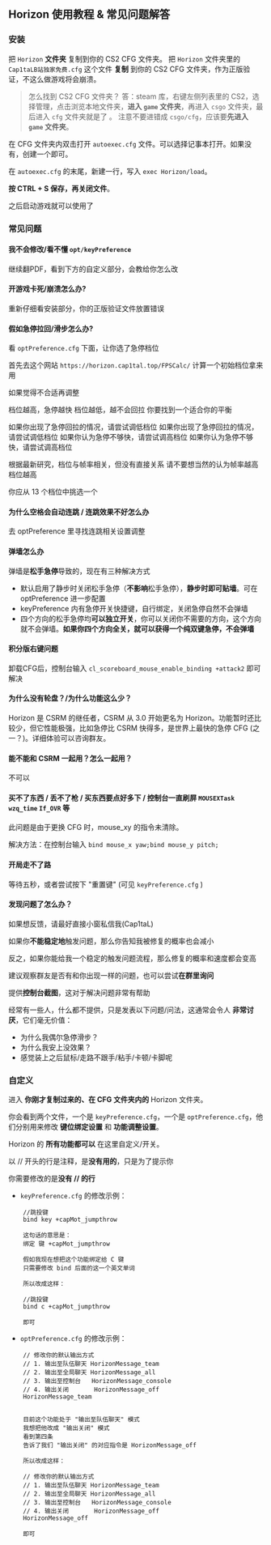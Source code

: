 ## Horizon 使用教程 & 常见问题解答

### 安装

把 `Horizon` **文件夹** 复制到你的 CS2 CFG 文件夹。
把 `Horizon` 文件夹里的 `Cap1taLB站独家免费.cfg` 这个文件 **复制** 到你的 CS2 CFG 文件夹，作为正版验证，不这么做游戏将会崩溃。

> 怎么找到 CS2 CFG 文件夹？
> 答：steam 库，右键左侧列表里的 CS2，选择管理，点击浏览本地文件夹，**进入 `game` 文件夹**，再进入 `csgo` 文件夹，最后进入 `cfg` 文件夹就是了 。
> 注意不要进错成 `csgo/cfg`，应该要**先进入 `game` 文件夹**。

在 CFG 文件夹内双击打开 `autoexec.cfg` 文件。可以选择记事本打开。如果没有，创建一个即可。

在 `autoexec.cfg` 的末尾，新建一行，写入 `exec Horizon/load`。

**按 CTRL + S 保存，再关闭文件**。

之后启动游戏就可以使用了

### 常见问题

#### 我不会修改/看不懂 `opt/keyPreference`
继续翻PDF，看到下方的自定义部分，会教给你怎么改

#### 开游戏卡死/崩溃怎么办?
重新仔细看安装部分，你的正版验证文件放置错误

#### 假如急停拉回/滑步怎么办?
看 `optPreference.cfg` 下面，让你选了急停档位

首先去这个网站 `https://horizon.cap1tal.top/FPSCalc/` 计算一个初始档位拿来用

如果觉得不合适再调整

档位越高，急停越快
档位越低，越不会回拉
你要找到一个适合你的平衡

如果你出现了急停回拉的情况，请尝试调低档位
如果你出现了急停回拉的情况，请尝试调低档位
如果你认为急停不够快，请尝试调高档位
如果你认为急停不够快，请尝试调高档位

根据最新研究，档位与帧率相关，但没有直接关系
请不要想当然的认为帧率越高档位越高

你应从 13 个档位中挑选一个

#### 为什么空格会自动连跳 / 连跳效果不好怎么办

去 optPreference 里寻找连跳相关设置调整

#### 弹墙怎么办
弹墙是**松手急停**导致的，现在有三种解决方式

- 默认启用了静步时关闭松手急停（**不影响**松手急停），**静步时即可贴墙**。可在 optPreference 进一步配置
- keyPreference 内有急停开关快捷键，自行绑定，关闭急停自然不会弹墙
- 四个方向的松手急停均**可以独立开关**，你可以关闭你不需要的方向，这个方向就不会弹墙。**如果你四个方向全关，就可以获得一个纯双键急停，不会弹墙**

#### 积分版右键问题
卸载CFG后，控制台输入 `cl_scoreboard_mouse_enable_binding +attack2` 即可解决

#### 为什么没有轮盘？/为什么功能这么少？
Horizon 是 CSRM 的继任者，CSRM 从 3.0 开始更名为 Horizon。功能暂时还比较少，但它性能极强，比如急停比 CSRM 快得多，是世界上最快的急停 CFG (之一？)。详细体验可以咨询群友。

#### 能不能和 CSRM 一起用？怎么一起用？
不可以

#### 买不了东西 / 丢不了枪 / 买东西要点好多下 / 控制台一直刷屏 `MOUSEXTask` `wzq_time` `If_OVR` 等
此问题是由于更换 CFG 时，mouse_xy 的指令未清除。

解决方法：在控制台输入 `bind mouse_x yaw;bind mouse_y pitch;`

#### 开局走不了路
等待五秒，或者尝试按下 "重置键" (可见 `keyPreference.cfg` )

#### 发现问题了怎么办？

如果想反馈，请最好直接小窗私信我(Cap1taL)

如果你**不能稳定地**触发问题，那么你告知我被修复的概率也会减小

反之，如果你能给我一个稳定的触发问题流程，那么修复的概率和速度都会变高

建议观察群友是否有和你出现一样的问题，也可以尝试**在群里询问**

提供**控制台截图**，这对于解决问题非常有帮助

经常有一些人，什么都不提供，只是发表以下问题/问法，这通常会令人 **非常讨厌**，它们毫无价值：

- 为什么我偶尔急停滑步？
- 为什么我安上没效果？
- 感觉装上之后鼠标/走路不跟手/粘手/卡顿/卡脚呢


### 自定义

进入 **你刚才复制过来的、在 CFG 文件夹内的** Horizon 文件夹。

你会看到两个文件，一个是 `keyPreference.cfg`，一个是 `optPreference.cfg`，他们分别用来修改 **键位绑定设置** 和 **功能调整设置**。

Horizon 的 **所有功能都可以** 在这里自定义/开关。

以 // 开头的行是注释，是**没有用的**，只是为了提示你

你需要修改的是**没有 // 的行**

- `keyPreference.cfg` 的修改示例：
```
    //跳投键
    bind key +capMot_jumpthrow

    这句话的意思是：
    绑定 键 +capMot_jumpthrow

    假如我现在想把这个功能绑定给 C 键
    只需要修改 bind 后面的这一个英文单词

    所以改成这样：

    //跳投键
    bind c +capMot_jumpthrow

    即可
```

- `optPreference.cfg` 的修改示例：
```
    // 修改你的默认输出方式
    // 1. 输出至队伍聊天 HorizonMessage_team
    // 2. 输出至全局聊天 HorizonMessage_all
    // 3. 输出至控制台   HorizonMessage_console
    // 4. 输出关闭       HorizonMessage_off
    HorizonMessage_team


    目前这个功能处于 "输出至队伍聊天" 模式
    我想把他改成 "输出关闭" 模式
    看到第四条
    告诉了我们 "输出关闭" 的对应指令是 HorizonMessage_off

    所以改成这样：

    // 修改你的默认输出方式
    // 1. 输出至队伍聊天 HorizonMessage_team
    // 2. 输出至全局聊天 HorizonMessage_all
    // 3. 输出至控制台   HorizonMessage_console
    // 4. 输出关闭       HorizonMessage_off
    HorizonMessage_off

    即可
```